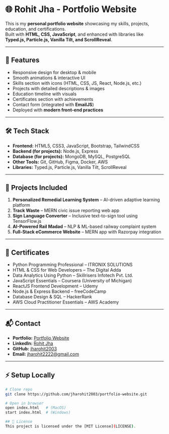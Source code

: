 # 🌐 Rohit Jha - Portfolio Website

This is my **personal portfolio website** showcasing my skills, projects, education, and certifications.  
Built with **HTML, CSS, JavaScript**, and enhanced with libraries like **Typed.js, Particle.js, Vanilla Tilt, and ScrollReveal**.  

---

## 📌 Features
- Responsive design for desktop & mobile
- Smooth animations & interactive UI
- Skills section with icons (HTML, CSS, JS, React, Node.js, etc.)
- Projects with detailed descriptions & images
- Education timeline with visuals
- Certificates section with achievements
- Contact form (integrated with **EmailJS**)
- Deployed with **modern front-end practices**

---

## 🛠️ Tech Stack
- **Frontend:** HTML5, CSS3, JavaScript, Bootstrap, TailwindCSS
- **Backend (for projects):** Node.js, Express
- **Database (for projects):** MongoDB, MySQL, PostgreSQL
- **Other Tools:** Git, GitHub, Figma, Docker, AWS
- **Libraries:** Typed.js, Particle.js, Vanilla Tilt, ScrollReveal

---

## 🚀 Projects Included
1. **Personalized Remedial Learning System** – AI-driven adaptive learning platform  
2. **Track Waste** – MERN civic issue reporting web app  
3. **Sign Language Converter** – Inclusive text-to-sign tool using TensorFlow.js  
4. **AI-Powered Rail Madad** – NLP & ML-based railway complaint system  
5. **Full-Stack eCommerce Website** – MERN app with Razorpay integration  

---

## 📜 Certificates
- Python Programming Professional – ITRONIX SOLUTIONS  
- HTML & CSS for Web Developers – The Digital Adda  
- Data Analytics Using Python – Skillrisers Infotech Pvt. Ltd.  
- JavaScript Essentials – Coursera (University of Michigan)  
- ReactJS Frontend Development – Udemy  
- Node.js & Express Backend – freeCodeCamp  
- Database Design & SQL – HackerRank  
- AWS Cloud Practitioner Essentials – AWS Academy  

---

## 📬 Contact
- **Portfolio:** [Portfolio Website](https://portfolio-website-blush-three-45.vercel.app/)  
- **LinkedIn:** [Rohit Jha](https://www.linkedin.com/in/rohit-jha-bb4916249)  
- **GitHub:** [jharohit2003](https://github.com/jharohit2003)  
- **Email:** jharohit2222@gmail.com  

---

## ⚡ Setup Locally
```bash
# Clone repo
git clone https://github.com/jharohit2003/portfolio-website.git

# Open in browser
open index.html   # (MacOS)
start index.html  # (Windows)

## 📜 License
This project is licensed under the [MIT License](LICENSE).


